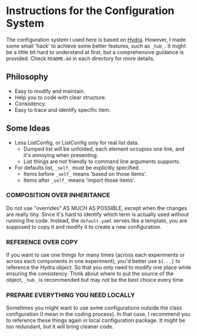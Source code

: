 # Instructions for the Configuration System

The configuration system I used here is based on [Hydra](https://hydra.cc/). However, I made some small 'hack' to achieve some better features, such as `_hub_`. It might be a little bit hard to understand at first, but a comprehensive guidance is provided. Check `README.md` in each directory for more details.

## Philosophy

- Easy to modify and maintain.
- Help you to code with clear structure.
- Consistency.
- Easy to trace and identify specific item.

## Some Ideas

- Less ListConfig, or ListConfig only for real list data.
    - Dumped list will be unfolded, each element occupies one line, and it's annoying when presenting.
    - List things are not friendly to command line arguments supports.
- For defaults list, `_self_` must be explicitly specified.
    - Items before `_self_` means 'based on those items'.
    - Items after `_self_` means 'import those items'.

### COMPOSITION OVER INHERITANCE

Do not use "overrides" AS MUCH AS POSSIBLE, except when the changes are really tiny. Since it's hard to identify which term is actually used without running the code. Instead, the `default.yaml` serves like a template, you are supposed to copy it and modify it to create a new configuration.

### REFERENCE OVER COPY

If you want to use one things for many times (across each experiments or across each components in one experiment), you'd better use `${...}` to reference the Hydra object. So that you only need to modify one place while ensuring the consistency. Think about where to put the source of the object, `_hub_` is recommended but may not be the best choice every time.

### PREPARE EVERYTHING YOU NEED LOCALLY

Sometimes you might want to use some configurations outside the class configuration (I mean in the coding process). In that case, I recommend you to reference these things again in local configuration package. It might be too redundant, but it will bring cleaner code.